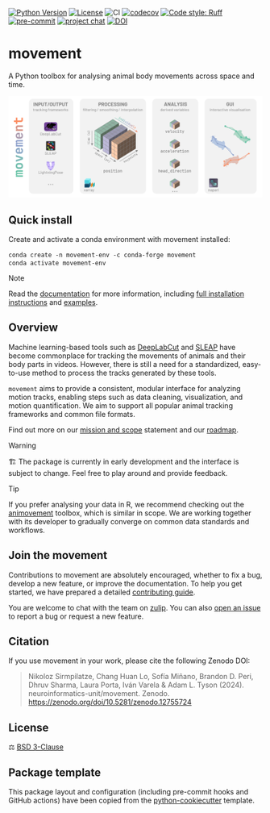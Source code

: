 [![Python Version](https://img.shields.io/pypi/pyversions/movement.svg)](https://pypi.org/project/movement)
[![License](https://img.shields.io/badge/License-BSD_3--Clause-orange.svg)](https://opensource.org/licenses/BSD-3-Clause)
![CI](https://img.shields.io/github/actions/workflow/status/neuroinformatics-unit/movement/test_and_deploy.yml?label=CI)
[![codecov](https://codecov.io/gh/neuroinformatics-unit/movement/branch/main/graph/badge.svg?token=P8CCH3TI8K)](https://codecov.io/gh/neuroinformatics-unit/movement)
[![Code style: Ruff](https://img.shields.io/endpoint?url=https://raw.githubusercontent.com/astral-sh/ruff/main/assets/badge/format.json)](https://github.com/astral-sh/ruff)
[![pre-commit](https://img.shields.io/badge/pre--commit-enabled-brightgreen?logo=pre-commit&logoColor=white)](https://github.com/pre-commit/pre-commit)
[![project chat](https://img.shields.io/badge/zulip-join_chat-brightgreen.svg)](https://neuroinformatics.zulipchat.com/#narrow/stream/406001-Movement/topic/Welcome!)
[![DOI](https://zenodo.org/badge/DOI/10.5281/zenodo.12755724.svg)](https://zenodo.org/doi/10.5281/zenodo.12755724)

# movement

A Python toolbox for analysing animal body movements across space and time.


![](docs/source/_static/movement_overview.png)

## Quick install

Create and activate a conda environment with movement installed:
```
conda create -n movement-env -c conda-forge movement
conda activate movement-env
```

> [!Note]
> Read the [documentation](https://movement.neuroinformatics.dev) for more information, including [full installation instructions](https://movement.neuroinformatics.dev/getting_started/installation.html) and [examples](https://movement.neuroinformatics.dev/examples/index.html).

## Overview

Machine learning-based tools such as
[DeepLabCut](https://www.mackenziemathislab.org/deeplabcut) and
[SLEAP](https://sleap.ai/) have become commonplace for tracking the
movements of animals and their body parts in videos.
However, there is still a need for a standardized, easy-to-use method
to process the tracks generated by these tools.

`movement` aims to provide a consistent, modular interface for analyzing
motion tracks, enabling steps such as data cleaning, visualization,
and motion quantification. We aim to support all popular animal tracking
frameworks and common file formats.

Find out more on our [mission and scope](https://movement.neuroinformatics.dev/community/mission-scope.html) statement and our [roadmap](https://movement.neuroinformatics.dev/community/roadmaps.html).

<!-- Start Admonitions -->

> [!Warning]
> 🏗️ The package is currently in early development and the interface is subject to change. Feel free to play around and provide feedback.

> [!Tip]
> If you prefer analysing your data in R, we recommend checking out the
> [animovement](https://www.roald-arboel.com/animovement/) toolbox, which is similar in scope.
> We are working together with its developer
> to gradually converge on common data standards and workflows.

<!-- End Admonitions -->

## Join the movement

Contributions to movement are absolutely encouraged, whether to fix a bug, develop a new feature, or improve the documentation.
To help you get started, we have prepared a detailed [contributing guide](https://movement.neuroinformatics.dev/community/contributing.html).

You are welcome to chat with the team on [zulip](https://neuroinformatics.zulipchat.com/#narrow/stream/406001-Movement). You can also [open an issue](https://github.com/neuroinformatics-unit/movement/issues) to report a bug or request a new feature.

## Citation

If you use movement in your work, please cite the following Zenodo DOI:

> Nikoloz Sirmpilatze, Chang Huan Lo, Sofía Miñano, Brandon D. Peri, Dhruv Sharma, Laura Porta, Iván Varela & Adam L. Tyson (2024). neuroinformatics-unit/movement. Zenodo. https://zenodo.org/doi/10.5281/zenodo.12755724

## License
⚖️ [BSD 3-Clause](./LICENSE)

## Package template
This package layout and configuration (including pre-commit hooks and GitHub actions) have been copied from the [python-cookiecutter](https://github.com/neuroinformatics-unit/python-cookiecutter) template.

